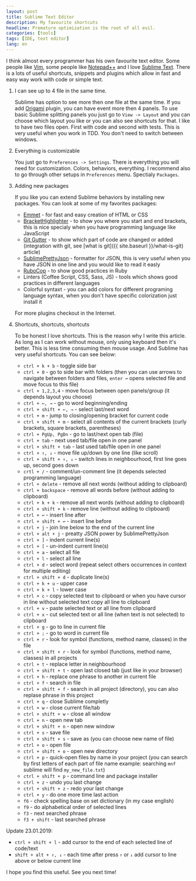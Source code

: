 ```yaml
---
layout: post
title: Sublime Text Editor
description: My favourite shortcuts
headline: Premature optimization is the root of all evil.
categories: [tools]
tags: [IDE, text editor]
lang: en
---
```


I think almost every programmer has his own favourite text editor. Some people like [Vim](https://en.wikipedia.org/wiki/Vim_(text_editor)), some people like [Notepad++](https://notepad-plus-plus.org/) and I love [Sublime Text](https://www.sublimetext.com/). There is a lots of useful shortcuts, snippets and plugins which allow in fast and easy way work with code or simple text.

1. I can see up to 4 file in the same time.

    Sublime has option to see more then one file at the same time. If you add [Origami](https://github.com/SublimeText/Origami) plugin, you can have event more then 4 panels. To use basic Sublime splitting panels you just go to `View -> Layout` and you can choose which layout you like or you can also see shortcuts for that. I like to have two files open. First with code and second with tests. This is very useful when you work in TDD. You don't need to switch between windows.

2. Everything is customizable

    You just go to `Preferences -> Settings`. There is everything you will need for customization. Colors, behaviors, everything. I recommend also to go through other setups in `Preferences` menu. Spectialy `Packages`.

3. Adding new packages

    If you like you can extend Sublime behaviors by installing new packages. You can look at some of my favorites packages:
    - [Emmet](https://emmet.io/) - for fast and easy creation of HTML or CSS
    - [BracketHighlighter](https://github.com/facelessuser/BracketHighlighter) - to show you where you start and end brackets, this is nice specialy when you have programming language like JavaScript
    - [Git Gutter](https://github.com/jisaacks/GitGutter) - to show which part of code are changed or added (integration with git, see [what is git]({{ site.baseurl }}/what-is-git) article)
    - [SublimePrettyJson](https://github.com/dzhibas/SublimePrettyJson) - formatter for JSON, this is very useful when you have JSON in one line and you would like to read it easly
    - [RuboCop](https://github.com/pderichs/sublime_rubocop) - to show good practices in Ruby
    - Linters (Coffee Script, CSS, Sass, JS) - tools which shows good practices in different languages
    - Colorful syntaxt - you can add colors for different programing language syntax, when you don't have specific colorization just install it

    For more plugins checkout in the Internet.

4. Shortcuts, shortcuts, shortcuts

    To be honest I love shortcuts. This is the reason why I write this article. As long as I can work without mouse, only using keyboard then it's better. This is less time consuming then mouse usage. And Sublime has very useful shortcuts. You can see below:
    - `ctrl + k + b` - toggle side bar
    - `ctrl + 0` - go to side bar with folders (then you can use arrows to navigate between folders and files, `enter ↩` opens selected file and move focus to this file)
    - `ctrl + 1,2,3,4` - move focus between open panels/group (it depends layout you choose)
    - `ctrl + ←, →` - go to word beginning/ending
    - `ctrl + shift + ←, →` - select last/next word
    - `ctrl + m` - jump to closing/opening bracket for current code
    - `ctrl + shift + m` - select all contents of the current brackets (curly brackets, square brackets, parentheses)
    - `ctrl + PgUp, PgDn` - go to last/next open tab (file)
    - `ctrl + tab` - next used tab/file open in one panel
    - `ctrl + shift + tab` - last used tab/file open in one panel
    - `ctrl + ↑, ↓` -  move file up/down by one line (like scroll)
    - `ctrl + shift + ↑, ↓` - switch lines in neighbourhood, first line goes up, second goes down
    - `crtl + /` - comment/un-comment line (it depends selected programming language)
    - `ctrl + delete` - remove all next words (without adding to clipboard)
    - `ctrl + backspace` - remove all words before (without adding to clipboard)
    - `ctrl + k + k` - remove all next words (without adding to clipboard)
    - `ctrl + shift + k` - remove line (without adding to clipboard)
    - `ctrl + ↩` - insert line after
    - `ctrl + shift + ↩` - insert line before
    - `ctrl + j` - join line below to the end of the current line
    - `ctrl + alt + j` - preatty JSON power by SublimePrettyJson
    - `ctrl + ]` - indent current line(s)
    - `ctrl + [` - un-indent current line(s)
    - `ctrl + a` - select all file
    - `ctrl + l` - select all line
    - `ctrl + d` - select word (repeat select others occurrences in context for multiple editing)
    - `ctrl + shift + d` - duplicate line(s)
    - `ctrl + k + u` - upper case
    - `ctrl + k + l` - lower case
    - `ctrl + c` - copy selected text to clipboard or when you have cursor in line without selected text copy all line to clipboard
    - `ctrl + v` - paste selected text or all line from clipboard
    - `ctrl + x` - cut selected text or all line (when text is not selected) to clipboard
    - `ctrl + g` - go to line in current file
    - `ctrl + ;` - go to word in current file
    - `ctrl + r` - look for symbol (functions, method name, classes) in the file
    - `ctrl + shift + r` - look for symbol (functions, method name, classes) in all projects
    - `ctrl + t` - replace letter in neighbourhood
    - `ctrl + shift + t` - open last closed tab (just like in your browser)
    - `ctrl + h` - replace one phrase to another in current file
    - `ctrl + f` - search in file
    - `ctrl + shift + f` - search in all project (directory), you can also replase phrase in this project
    - `ctrl + q` - close Sublime completly
    - `ctrl + w` - close current file/tab
    - `ctrl + shift + w` - close all window
    - `ctrl + n` - open new tab
    - `ctrl + shift + n` - open new window
    - `ctrl + s` -  save file
    - `ctrl + shift + s` - save as (you can choose new name of file)
    - `ctrl + o` - open file
    - `ctrl + shift + o` - open new directory
    - `ctrl + p` - quick-open files by name in your project (you can search by first letters of each part of file name example: searching `mnf` sublime will find `my_new_file.txt`)
    - `ctrl + shift + p` - command line and package installer
    - `ctrl + z` - undo you last change
    - `ctrl + shift + z` - redo your last change
    - `ctrl + y` - do one more time last action
    - `f6` - check spelling base on set dictionary (in my case english)
    - `f9` - do alphabetical order of selected lines
    - `f3` - next searched phrase
    - `f3 + shift` - last searched phrase

Update 23.01.2019:

  - `ctrl + shift + l` - add cursor to the end of each selected line of code/text
  - `shift + alt + ↑, ↓` - each time after press `↑` or `↓` add cursor to line above or below current line

I hope you find this useful. See you next time!
